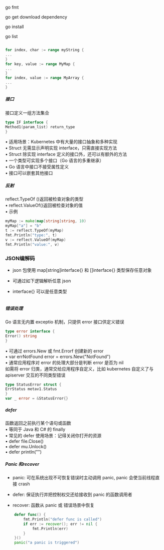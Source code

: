 go fmt

go get   download dependency

go install 

go list

```go

```

```go
for index, char := range myString {
...
}
for key, value := range MyMap {
...
}
for index, value := range MyArray {
...
}
```

##### 接口

接口定义一组方法集合  

```go
type IF interface {  
Method1(param_list) return_type  
}
```

• 适用场景：Kubernetes 中有大量的接口抽象和多种实现  
• Struct 无需显示声明实现 interface，只需直接实现方法  
• Struct 除实现 interface 定义的接口外，还可以有额外的方法  
• 一个类型可实现多个接口（Go 语言的多重继承）  
• Go 语言中接口不接受属性定义  
• 接口可以嵌套其他接口

##### 反射

reflect.TypeOf ()返回被检查对象的类型  
• reflect.ValueOf()返回被检查对象的值  
• 示例  

```go
myMap := make(map[string]string, 10)  
myMap["a"] = "b"  
t := reflect.TypeOf(myMap)  
fmt.Println("type:", t)  
v := reflect.ValueOf(myMap)  
fmt.Println("value:", v)
```

### JSON编解码

-  json 包使用 map[string]interface{} 和 []interface{} 类型保存任意对象  

-  可通过如下逻辑解析任意 json  

- interface{} 可以是任意类型

```go

```

##### 错误处理

Go 语言无内置 exceptio 机制，只提供 error 接口供定义错误  

```go
type error interface {  
Error() string  
}
```

• 可通过 errors.New 或 fmt.Errorf 创建新的 error  
• var errNotFound error = errors.New("NotFound")  
• 通常应用程序对 error 的处理大部分是判断 error 是否为 nil  
如需将 error 归类，通常交给应用程序自定义，比如 kubernetes 自定义了与 apiserver 交互的不同类型错误  

```go
type StatusError struct {  
ErrStatus metav1.Status  
}  
var _ error = &StatusError{}
```

##### defer

函数返回之前执行某个语句或函数  
• 等同于 Java 和 C# 的 finally  
• 常见的 defer 使用场景：记得关闭你打开的资源  
• defer file.Close()  
• defer mu.Unlock()  
• defer println("")



##### Panic 和recover

- panic: 可在系统出现不可恢复错误时主动调用 panic, panic 会使当前线程直接 crash

- defer: 保证执行并把控制权交还给接收到 panic 的函数调用者  

- recover: 函数从 panic 或 错误场景中恢复  

```go
 	defer func() {
		fmt.Println("defer func is called")
		if err := recover(); err != nil {
			fmt.Println(err)
		}
	}()
	panic("a panic is triggered") 

```


